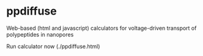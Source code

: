 # ppdiffuse
Web-based (html and javascript) calculators for voltage-driven transport of polypeptides in nanopores

Run calculator now (./ppdiffuse.html)
